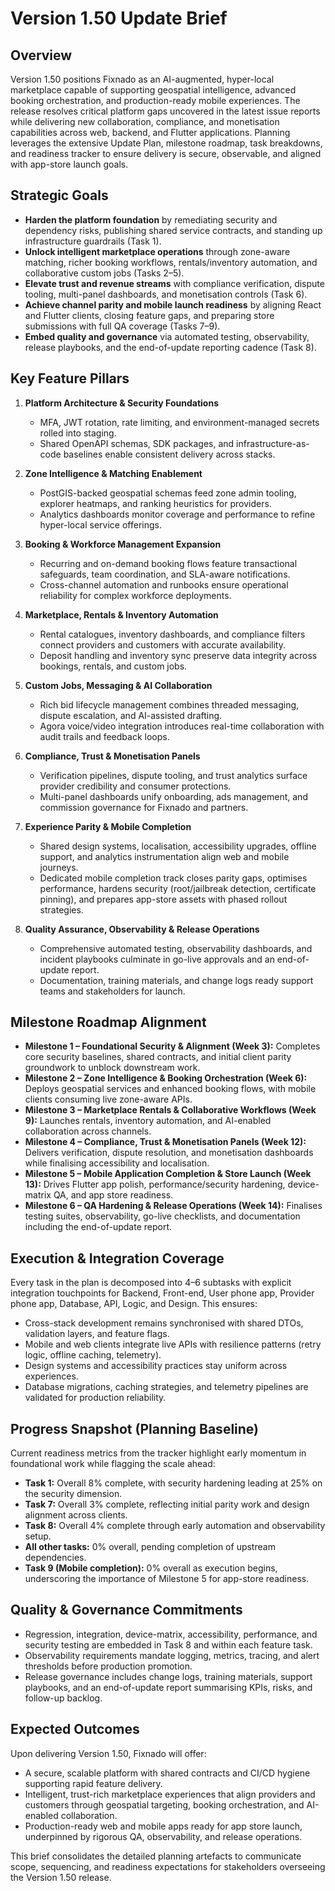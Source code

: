 # Version 1.50 Update Brief

## Overview
Version 1.50 positions Fixnado as an AI-augmented, hyper-local marketplace capable of supporting geospatial intelligence, advanced booking orchestration, and production-ready mobile experiences. The release resolves critical platform gaps uncovered in the latest issue reports while delivering new collaboration, compliance, and monetisation capabilities across web, backend, and Flutter applications. Planning leverages the extensive Update Plan, milestone roadmap, task breakdowns, and readiness tracker to ensure delivery is secure, observable, and aligned with app-store launch goals.

## Strategic Goals
- **Harden the platform foundation** by remediating security and dependency risks, publishing shared service contracts, and standing up infrastructure guardrails (Task 1). 
- **Unlock intelligent marketplace operations** through zone-aware matching, richer booking workflows, rentals/inventory automation, and collaborative custom jobs (Tasks 2–5). 
- **Elevate trust and revenue streams** with compliance verification, dispute tooling, multi-panel dashboards, and monetisation controls (Task 6).
- **Achieve channel parity and mobile launch readiness** by aligning React and Flutter clients, closing feature gaps, and preparing store submissions with full QA coverage (Tasks 7–9).
- **Embed quality and governance** via automated testing, observability, release playbooks, and the end-of-update reporting cadence (Task 8).

## Key Feature Pillars
1. **Platform Architecture & Security Foundations**
   - MFA, JWT rotation, rate limiting, and environment-managed secrets rolled into staging.
   - Shared OpenAPI schemas, SDK packages, and infrastructure-as-code baselines enable consistent delivery across stacks.

2. **Zone Intelligence & Matching Enablement**
   - PostGIS-backed geospatial schemas feed zone admin tooling, explorer heatmaps, and ranking heuristics for providers.
   - Analytics dashboards monitor coverage and performance to refine hyper-local service offerings.

3. **Booking & Workforce Management Expansion**
   - Recurring and on-demand booking flows feature transactional safeguards, team coordination, and SLA-aware notifications.
   - Cross-channel automation and runbooks ensure operational reliability for complex workforce deployments.

4. **Marketplace, Rentals & Inventory Automation**
   - Rental catalogues, inventory dashboards, and compliance filters connect providers and customers with accurate availability.
   - Deposit handling and inventory sync preserve data integrity across bookings, rentals, and custom jobs.

5. **Custom Jobs, Messaging & AI Collaboration**
   - Rich bid lifecycle management combines threaded messaging, dispute escalation, and AI-assisted drafting.
   - Agora voice/video integration introduces real-time collaboration with audit trails and feedback loops.

6. **Compliance, Trust & Monetisation Panels**
   - Verification pipelines, dispute tooling, and trust analytics surface provider credibility and consumer protections.
   - Multi-panel dashboards unify onboarding, ads management, and commission governance for Fixnado and partners.

7. **Experience Parity & Mobile Completion**
   - Shared design systems, localisation, accessibility upgrades, offline support, and analytics instrumentation align web and mobile journeys.
   - Dedicated mobile completion track closes parity gaps, optimises performance, hardens security (root/jailbreak detection, certificate pinning), and prepares app-store assets with phased rollout strategies.

8. **Quality Assurance, Observability & Release Operations**
   - Comprehensive automated testing, observability dashboards, and incident playbooks culminate in go-live approvals and an end-of-update report.
   - Documentation, training materials, and change logs ready support teams and stakeholders for launch.

## Milestone Roadmap Alignment
- **Milestone 1 – Foundational Security & Alignment (Week 3):** Completes core security baselines, shared contracts, and initial client parity groundwork to unblock downstream work.
- **Milestone 2 – Zone Intelligence & Booking Orchestration (Week 6):** Deploys geospatial services and enhanced booking flows, with mobile clients consuming live zone-aware APIs.
- **Milestone 3 – Marketplace Rentals & Collaborative Workflows (Week 9):** Launches rentals, inventory automation, and AI-enabled collaboration across channels.
- **Milestone 4 – Compliance, Trust & Monetisation Panels (Week 12):** Delivers verification, dispute resolution, and monetisation dashboards while finalising accessibility and localisation.
- **Milestone 5 – Mobile Application Completion & Store Launch (Week 13):** Drives Flutter app polish, performance/security hardening, device-matrix QA, and app store readiness.
- **Milestone 6 – QA Hardening & Release Operations (Week 14):** Finalises testing suites, observability, go-live checklists, and documentation including the end-of-update report.

## Execution & Integration Coverage
Every task in the plan is decomposed into 4–6 subtasks with explicit integration touchpoints for Backend, Front-end, User phone app, Provider phone app, Database, API, Logic, and Design. This ensures:
- Cross-stack development remains synchronised with shared DTOs, validation layers, and feature flags.
- Mobile and web clients integrate live APIs with resilience patterns (retry logic, offline caching, telemetry).
- Design systems and accessibility practices stay uniform across experiences.
- Database migrations, caching strategies, and telemetry pipelines are validated for production reliability.

## Progress Snapshot (Planning Baseline)
Current readiness metrics from the tracker highlight early momentum in foundational work while flagging the scale ahead:
- **Task 1:** Overall 8% complete, with security hardening leading at 25% on the security dimension.
- **Task 7:** Overall 3% complete, reflecting initial parity work and design alignment across clients.
- **Task 8:** Overall 4% complete through early automation and observability setup.
- **All other tasks:** 0% overall, pending completion of upstream dependencies.
- **Task 9 (Mobile completion):** 0% overall as execution begins, underscoring the importance of Milestone 5 for app-store readiness.

## Quality & Governance Commitments
- Regression, integration, device-matrix, accessibility, performance, and security testing are embedded in Task 8 and within each feature task.
- Observability requirements mandate logging, metrics, tracing, and alert thresholds before production promotion.
- Release governance includes change logs, training materials, support playbooks, and an end-of-update report summarising KPIs, risks, and follow-up backlog.

## Expected Outcomes
Upon delivering Version 1.50, Fixnado will offer:
- A secure, scalable platform with shared contracts and CI/CD hygiene supporting rapid feature delivery.
- Intelligent, trust-rich marketplace experiences that align providers and customers through geospatial targeting, booking orchestration, and AI-enabled collaboration.
- Production-ready web and mobile apps ready for app store launch, underpinned by rigorous QA, observability, and release operations.

This brief consolidates the detailed planning artefacts to communicate scope, sequencing, and readiness expectations for stakeholders overseeing the Version 1.50 release.
